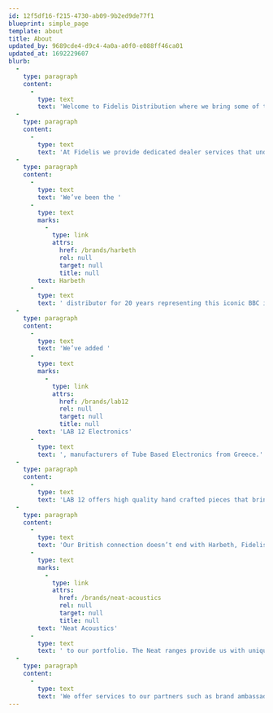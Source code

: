 ```yaml
---
id: 12f5df16-f215-4730-ab09-9b2ed9de77f1
blueprint: simple_page
template: about
title: About
updated_by: 9689cde4-d9c4-4a0a-a0f0-e088ff46ca01
updated_at: 1692229607
blurb:
  -
    type: paragraph
    content:
      -
        type: text
        text: 'Welcome to Fidelis Distribution where we bring some of the finest high end audio to our dealers and customers across the United States.'
  -
    type: paragraph
    content:
      -
        type: text
        text: 'At Fidelis we provide dedicated dealer services that underpin brand integrity with timely support, advertising with our audio industry partners, and participation in Audio shows.'
  -
    type: paragraph
    content:
      -
        type: text
        text: 'We’ve been the '
      -
        type: text
        marks:
          -
            type: link
            attrs:
              href: /brands/harbeth
              rel: null
              target: null
              title: null
        text: Harbeth
      -
        type: text
        text: ' distributor for 20 years representing this iconic BBC inspired loudspeaker company through our network of select dealers. '
  -
    type: paragraph
    content:
      -
        type: text
        text: 'We’ve added '
      -
        type: text
        marks:
          -
            type: link
            attrs:
              href: /brands/lab12
              rel: null
              target: null
              title: null
        text: 'LAB 12 Electronics'
      -
        type: text
        text: ', manufacturers of Tube Based Electronics from Greece.'
  -
    type: paragraph
    content:
      -
        type: text
        text: 'LAB 12 offers high quality hand crafted pieces that bring out the very best in tube based designs at incredibly attractive price points. '
  -
    type: paragraph
    content:
      -
        type: text
        text: 'Our British connection doesn’t end with Harbeth, Fidelis is proud to have added '
      -
        type: text
        marks:
          -
            type: link
            attrs:
              href: /brands/neat-acoustics
              rel: null
              target: null
              title: null
        text: 'Neat Acoustics'
      -
        type: text
        text: ' to our portfolio. The Neat ranges provide us with unique loudspeaker designs incorporating ribbon tweeters and Isobaric woofer designs that deliver stunning bass dynamics. '
  -
    type: paragraph
    content:
      -
        type: text
        text: 'We offer services to our partners such as brand ambassador for Stenheim Loudspeakers (Switzerland), Stein Music (Germany) and Audio Analogue (Italy).'
---
```

